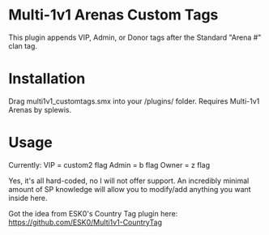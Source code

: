 # Multi-1v1 Arenas Custom Tags

This plugin appends VIP, Admin, or Donor tags after the Standard "Arena #" clan tag.

# Installation

Drag multi1v1_customtags.smx into your /plugins/ folder. Requires Multi-1v1 Arenas by splewis.

# Usage

Currently:
VIP = custom2 flag
Admin = b flag
Owner = z flag

Yes, it's all hard-coded, no I will not offer support. An incredibly minimal amount of SP knowledge will allow you to modify/add anything you want inside here.

Got the idea from ESK0's Country Tag plugin here: https://github.com/ESK0/Multi1v1-CountryTag